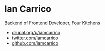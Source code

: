 # Ian Carrico
Backend of Frontend Developer, Four Kitchens

* [drupal.org/u/iamcarrico](drupal.org/u/iamcarrico)
* [twitter.com/iamcarrico](twitter.com/iamcarrico)
* [github.com/iamcarrico](github.com/iamcarrico)
